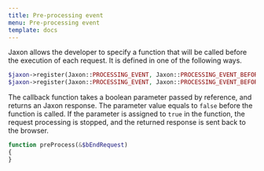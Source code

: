 ```yaml
---
title: Pre-processing event
menu: Pre-processing event
template: docs
---
```


Jaxon allows the developer to specify a function that will be called before the execution of each request.
It is defined in one of the following ways.
```php
$jaxon->register(Jaxon::PROCESSING_EVENT, Jaxon::PROCESSING_EVENT_BEFORE, 'functionName');
$jaxon->register(Jaxon::PROCESSING_EVENT, Jaxon::PROCESSING_EVENT_BEFORE, array($object, 'methodName'));
```

The callback function takes a boolean parameter passed by reference, and returns an Jaxon response. The parameter value equals to `false` before the function is called.
If the parameter is assigned to `true` in the function, the request processing is stopped, and the returned response is sent back to the browser.
```php
function preProcess(&$bEndRequest)
{
}
```
